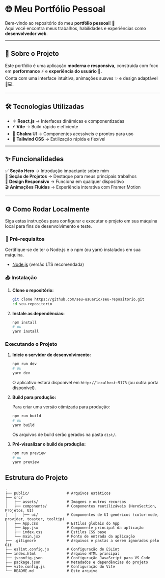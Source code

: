 # 🌐 Meu Portfólio Pessoal

Bem-vindo ao repositório do meu **portfólio pessoal**! 🚀  
Aqui você encontra meus trabalhos, habilidades e experiências como **desenvolvedor web**.

---

## 📖 Sobre o Projeto

Este portfólio é uma aplicação **moderna e responsiva**, construída com foco em **performance** ⚡ e **experiência do usuário** 🎨.  
Conta com uma interface intuitiva, animações suaves ✨ e design adaptável 📱💻.

---

## 🛠️ Tecnologias Utilizadas

- ⚛️ **React.js** → Interfaces dinâmicas e componentizadas  
- ⚡ **Vite** → Build rápido e eficiente  
- 🎨 **Chakra UI** → Componentes acessíveis e prontos para uso  
- 🎯 **Tailwind CSS** → Estilização rápida e flexível

---

## ✨ Funcionalidades

✅ **Seção Hero** → Introdução impactante sobre mim  
📂 **Seção de Projetos** → Destaque para meus principais trabalhos  
📱 **Design Responsivo** → Funciona em qualquer dispositivo  
🎬 **Animações Fluidas** → Experiência interativa com Framer Motion

---

## ⚙️ Como Rodar Localmente

Siga estas instruções para configurar e executar o projeto em sua máquina local para fins de desenvolvimento e teste.

### 📌 Pré-requisitos

Certifique-se de ter o Node.js e o npm (ou yarn) instalados em sua máquina.

-   [Node.js](https://nodejs.org/en/) (versão LTS recomendada)

### 📥 Instalação

1.  **Clone o repositório:**

    ```bash
    git clone https://github.com/seu-usuario/seu-repositorio.git
    cd seu-repositorio
    ```

2.  **Instale as dependências:**

    ```bash
    npm install
    # ou
    yarn install
    ```

### Executando o Projeto

1.  **Inicie o servidor de desenvolvimento:**

    ```bash
    npm run dev
    # ou
    yarn dev
    ```

    O aplicativo estará disponível em `http://localhost:5173` (ou outra porta disponível).

2.  **Build para produção:**

    Para criar uma versão otimizada para produção:

    ```bash
    npm run build
    # ou
    yarn build
    ```

    Os arquivos de build serão gerados na pasta `dist/`.

3.  **Pré-visualizar o build de produção:**

    ```bash
    npm run preview
    # ou
    yarn preview
    ```

## Estrutura do Projeto

```
.
├── public/                 # Arquivos estáticos
├── src/
│   ├── assets/             # Imagens e outros recursos
│   ├── components/         # Componentes reutilizáveis (HeroSection, Projetos, UI)
│   │   ├── ui/             # Componentes de UI genéricos (color-mode, provider, toaster, tooltip)
│   ├── App.css             # Estilos globais do App
│   ├── App.jsx             # Componente principal da aplicação
│   ├── index.css           # Estilos CSS base
│   └── main.jsx            # Ponto de entrada da aplicação
├── .gitignore              # Arquivos e pastas a serem ignorados pelo Git
├── eslint.config.js        # Configuração do ESLint
├── index.html              # Arquivo HTML principal
├── jsconfig.json           # Configuração JavaScript para VS Code
├── package.json            # Metadados e dependências do projeto
├── vite.config.js          # Configuração do Vite
└── README.md               # Este arquivo
```

